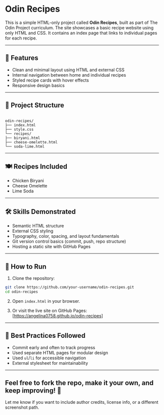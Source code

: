 # Odin Recipes

This is a simple HTML-only project called **Odin Recipes**, built as part of The Odin Project curriculum. The site showcases a basic recipe website using only HTML and CSS. It contains an index page that links to individual pages for each recipe.

---

## 🚀 Features

- Clean and minimal layout using HTML and external CSS
- Internal navigation between home and individual recipes
- Styled recipe cards with hover effects
- Responsive design basics
---

## 📁 Project Structure

```

odin-recipes/
├── index.html
├── style.css
└── recipes/
├── biryani.html
├── cheese-omelette.html
└── soda-lime.html

````

---

## 🍽 Recipes Included

- Chicken Biryani
- Cheese Omelette
- Lime Soda

---

## 🛠️ Skills Demonstrated

- Semantic HTML structure
- External CSS styling
- Typography, color, spacing, and layout fundamentals
- Git version control basics (commit, push, repo structure)
- Hosting a static site with GitHub Pages

---

## 🔧 How to Run

1. Clone the repository:

```bash
git clone https://github.com/your-username/odin-recipes.git
cd odin-recipes
````

2. Open `index.html` in your browser.

3. Or visit the live site on GitHub Pages:
   [https://angelina0758.github.io/odin-recipes]

---

## 🧠 Best Practices Followed

* Commit early and often to track progress
* Used separate HTML pages for modular design
* Used `ul`/`li` for accessible navigation
* External stylesheet for maintainability

---

Feel free to fork the repo, make it your own, and keep improving! 🍳
---

Let me know if you want to include author credits, license info, or a different screenshot path.
```
